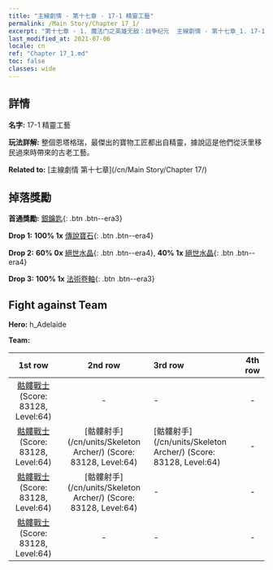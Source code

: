 ```yaml
---
title: "主線劇情 - 第十七章 - 17-1 精靈工藝"
permalink: /Main Story/Chapter 17_1/
excerpt: "第十七章 - 1. 魔法门之英雄无敌：战争纪元  主線劇情 - 第十七章_1. 17-1 精靈工藝"
last_modified_at: 2021-07-06
locale: cn
ref: "Chapter 17_1.md"
toc: false
classes: wide
---
```


## 詳情

 **名字:** 17-1 精靈工藝

 **玩法詳解:** 整個恩塔格瑞，最傑出的寶物工匠都出自精靈，據說這是他們從沃里移民過來時帶來的古老工藝。

 **Related to:** [主線劇情 第十七章](/cn/Main Story/Chapter 17/)

## 掉落獎勵

 **首通獎勵:** [銀鑰匙](/cn/Items/con_693/){: .btn .btn--era3}

 **Drop 1:** **100% 1x** [傳說寶石](/cn/Items/mat_58/){: .btn .btn--era4}

 **Drop 2:** **60% 0x** [絕世水晶](/cn/Items/mat_52/){: .btn .btn--era4}, **40% 1x** [絕世水晶](/cn/Items/mat_52/){: .btn .btn--era4}

 **Drop 3:** **100% 1x** [法術卷軸](/cn/Items/con_694/){: .btn .btn--era3}


## Fight against Team
 **Hero:** h_Adelaide

 **Team:**


  | 1st row | 2nd row | 3rd row | 4th row |
  |:----:|:----:|:----|:----:|
  | [骷髏戰士](/cn/units/Skeleton/) (Score: 83128, Level:64)  | - | - | - |
  | [骷髏戰士](/cn/units/Skeleton/) (Score: 83128, Level:64)  | [骷髏射手](/cn/units/Skeleton Archer/) (Score: 83128, Level:64)  | [骷髏射手](/cn/units/Skeleton Archer/) (Score: 83128, Level:64)  | - |
  | [骷髏戰士](/cn/units/Skeleton/) (Score: 83128, Level:64)  | [骷髏射手](/cn/units/Skeleton Archer/) (Score: 83128, Level:64)  | - | - |
  | [骷髏戰士](/cn/units/Skeleton/) (Score: 83128, Level:64)  | - | - | - |


